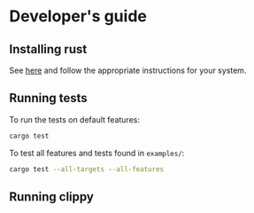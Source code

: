 # Developer's guide

## Installing rust

See [here](https://www.rust-lang.org/tools/install) and follow the appropriate instructions for your system.

## Running tests

To run the tests on default features:

```sh
cargo test
```

To test all features and tests found in `examples/`:

```sh
cargo test --all-targets --all-features
```

## Running clippy
